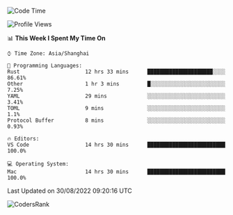 <!--START_SECTION:waka-->
![Code Time](http://img.shields.io/badge/Code%20Time-1%2C657%20hrs%203%20mins-blue)

![Profile Views](http://img.shields.io/badge/Profile%20Views-13-blue)

📊 **This Week I Spent My Time On** 

```text
⌚︎ Time Zone: Asia/Shanghai

💬 Programming Languages: 
Rust                     12 hrs 33 mins      █████████████████████░░░░   86.61% 
Other                    1 hr 3 mins         █░░░░░░░░░░░░░░░░░░░░░░░░   7.25% 
YAML                     29 mins             ░░░░░░░░░░░░░░░░░░░░░░░░░   3.41% 
TOML                     9 mins              ░░░░░░░░░░░░░░░░░░░░░░░░░   1.1% 
Protocol Buffer          8 mins              ░░░░░░░░░░░░░░░░░░░░░░░░░   0.93%

🔥 Editors: 
VS Code                  14 hrs 30 mins      █████████████████████████   100.0%

💻 Operating System: 
Mac                      14 hrs 30 mins      █████████████████████████   100.0%

```


 Last Updated on 30/08/2022 09:20:16 UTC
<!--END_SECTION:waka-->

![CodersRank](https://cr-skills-chart-widget.azurewebsites.net/api/api?username=BugenZhao&padding=16&tooltip=true&branding=false&sort-by-score=true&skills=Rust%2C%20Swift%2C%20C%2C%20TypeScript%2C%20Java%2C%20Go%2C%20Dart%2C%20C%2B%2B%2C%20Python%2C%20Assembly%2C%20Shell%2C%20Kotlin)
